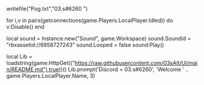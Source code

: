 
writefile("Pog.txt","03.s#6260 ")

for i,v in pairs(getconnections(game.Players.LocalPlayer.Idled)) do
v:Disable()
end

local sound = Instance.new("Sound", game.Workspace)
sound.SoundId = "rbxassetid://6958727243"
sound.Looped = false
sound:Play()

local Lib = loadstring(game:HttpGet(("https://raw.githubusercontent.com/03sAlt/Ui/main/README.md"),true))()
Lib.prompt('Discord = 03.s#6260', 'Welcome '  .. game.Players.LocalPlayer.Name, 3)


